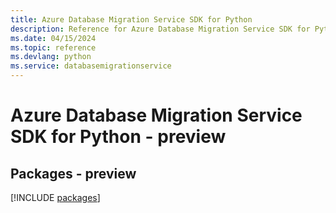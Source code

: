 ```yaml
---
title: Azure Database Migration Service SDK for Python
description: Reference for Azure Database Migration Service SDK for Python
ms.date: 04/15/2024
ms.topic: reference
ms.devlang: python
ms.service: databasemigrationservice
---
```

# Azure Database Migration Service SDK for Python - preview
## Packages - preview
[!INCLUDE [packages](database-migration-service-index.md)]